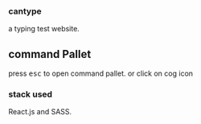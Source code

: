 ### cantype
a typing test website.

## command Pallet
press <kbd>esc</kbd> to open command pallet. or click on cog icon

### stack used
React.js and SASS.
